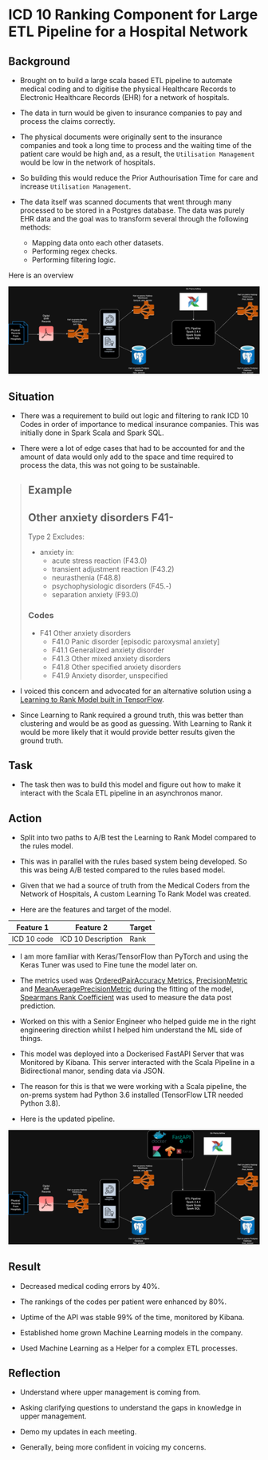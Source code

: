 # ICD 10 Ranking Component for Large ETL Pipeline for a Hospital Network

## Background

- Brought on to build a large scala based ETL pipeline to automate medical coding and to digitise the physical Healthcare Records to Electronic Healthcare Records (EHR) for a network of hospitals.

- The data in turn would be given to insurance companies to pay and process the claims correctly.

- The physical documents were originally sent to the insurance companies and took a long time to process and the waiting time of the patient care would be high and, as a result, the `Utilisation Management` would be low in the network of hospitals.

- So building this would reduce the Prior Authourisation Time for care and increase `Utilisation Management`.

- The data itself was scanned documents that went through many processed to be stored in a Postgres database. The data was purely EHR data and the goal was to transform several through the following methods:
  - Mapping data onto each other datasets.
  - Performing regex checks.
  - Performing filtering logic.

Here is an overview

![Inital Pipeline](Initial_pipeline.drawio.png)

## Situation

- There was a requirement to build out logic and filtering to rank ICD 10 Codes in order of importance to medical insurance companies. This was initially done in Spark Scala and Spark SQL.

- There were a lot of edge cases that had to be accounted for and the amount of data would only add to the space and time required to process the data, this was not going to be sustainable.

> ## Example
>
> ## Other anxiety disorders F41-
>
> Type 2 Excludes:
>
> - anxiety in:
>   - acute stress reaction (F43.0)
>   - transient adjustment reaction (F43.2)
>   - neurasthenia (F48.8)
>   - psychophysiologic disorders (F45.-)
>   - separation anxiety (F93.0)
>
> ### Codes
>
> - F41 Other anxiety disorders
>   - F41.0 Panic disorder [episodic paroxysmal anxiety]
>   - F41.1 Generalized anxiety disorder
>   - F41.3 Other mixed anxiety disorders
>   - F41.8 Other specified anxiety disorders
>   - F41.9 Anxiety disorder, unspecified

- I voiced this concern and advocated for an alternative solution using a [Learning to Rank Model built in TensorFlow](https://www.tensorflow.org/ranking).

- Since Learning to Rank required a ground truth, this was better than clustering and would be as good as guessing. With Learning to Rank it would be more likely that it would provide better results given the ground truth.

## Task

- The task then was to build this model and figure out how to make it interact with the Scala ETL pipeline in an asynchronos manor.

## Action

- Split into two paths to A/B test the Learning to Rank Model compared to the rules model.

- This was in parallel with the rules based system being developed. So this was being A/B tested compared to the rules based model.

- Given that we had a source of truth from the Medical Coders from the Network of Hospitals, A custom Learning To Rank Model was created.

- Here are the features and target of the model.

| Feature 1    | Feature 2           | Target |
|--------------|---------------------|--------|
| ICD 10 code  | ICD 10 Description  | Rank   |

- I am more familiar with Keras/TensorFlow than PyTorch and using the Keras Tuner was used to Fine tune the model later on.

- The metrics used was [OrderedPairAccuracy Metrics](https://www.tensorflow.org/ranking/api_docs/python/tfr/keras/metrics/OPAMetric), [PrecisionMetric](https://www.tensorflow.org/ranking/api_docs/python/tfr/keras/metrics/PrecisionMetric) and [MeanAveragePrecisionMetric](https://www.tensorflow.org/ranking/api_docs/python/tfr/keras/metrics/MeanAveragePrecisionMetric) during the fitting of the model, [Spearmans Rank Coefficient](https://docs.scipy.org/doc/scipy/reference/generated/scipy.stats.spearmanr.html) was used to measure the data post prediction.

- Worked on this with a Senior Engineer who helped guide me in the right engineering direction whilst I helped him understand the ML side of things.

- This model was deployed into a Dockerised FastAPI Server that was Monitored by Kibana. This server interacted with the Scala Pipeline in a Bidirectional manor, sending data via JSON.

- The reason for this is that we were working with a Scala pipeline, the on-prems system had Python 3.6 installed (TensorFlow LTR needed Python 3.8). 

- Here is the updated pipeline.

![Inital Pipeline](pipeline_with_LTR_model.drawio.png)

## Result

- Decreased medical coding errors by 40%.

- The rankings of the codes per patient were enhanced by 80%.

- Uptime of the API was stable 99% of the time, monitored by Kibana.

- Established home grown Machine Learning models in the company.

- Used Machine Learning as a Helper for a complex ETL processes.

## Reflection

- Understand where upper management is coming from.

- Asking clarifying questions to understand the gaps in knowledge in upper management.

- Demo my updates in each meeting.

- Generally, being more confident in voicing my concerns.
